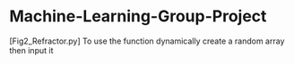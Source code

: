 # Machine-Learning-Group-Project
[Fig2_Refractor.py]
To use the function dynamically create a random array then input it